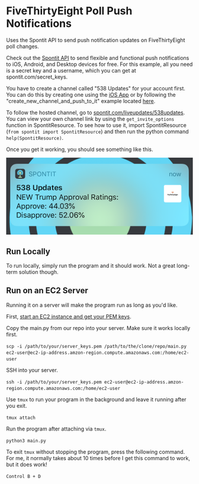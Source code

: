 # FiveThirtyEight Poll Push Notifications

Uses the Spontit API to send push notification updates on FiveThirtyEight poll changes.

Check out the <a href="https://github.com/spontit/spontit-api-python-wrapper">Spontit API</a> to send flexible and functional push notifications to iOS, Android, and Desktop devices for free. For this example, all you need is a secret key and a username, which you can get at spontit.com/secret_keys.

You have to create a channel called "538 Updates" for your account first. You can do this by creating one using the <a href="https://apps.apple.com/us/app/spontit/id1448318683">iOS App</a> or by following the "create_new_channel_and_push_to_it" example located <a href="https://github.com/spontit/spontit-api-python-wrapper/blob/master/spontit/examples.py">here</a>.

To follow the hosted channel, go to <a href="spontit.com/liveupdates/538updates">spontit.com/liveupdates/538updates</a>. You can view your own channel link by using the `get_invite_options` function in SpontitResource. To see how to use it, import SpontitResource (`from spontit import SpontitResource`) and then run the python command `help(SpontitResource)`.

Once you get it working, you should see something like this.

![Image of 538 Poll Notification](push-result.png)

## Run Locally
To run locally, simply run the program and it should work. Not a great long-term solution though.

## Run on an EC2 Server

Running it on a server will make the program run as long as you'd like.

First, <a href="https://docs.aws.amazon.com/AWSEC2/latest/UserGuide/ec2-key-pairs.html">start an EC2 instance and get your PEM keys</a>.

Copy the main.py from our repo into your server. Make sure it works locally first.

`scp -i /path/to/your/server_keys.pem /path/to/the/clone/repo/main.py  ec2-user@ec2-ip-address.amzon-region.compute.amazonaws.com:/home/ec2-user`

SSH into your server.

`ssh -i /path/to/your/server_keys.pem ec2-user@ec2-ip-address.amzon-region.compute.amazonaws.com:/home/ec2-user`

Use `tmux` to run your program in the background and leave it running after you exit.

`tmux attach`

Run the program after attaching via `tmux`.

`python3 main.py`

To exit `tmux` without stopping the program, press the following command. For me, it normally takes about 10 times before I get this command to work, but it does work!

`Control B + D`